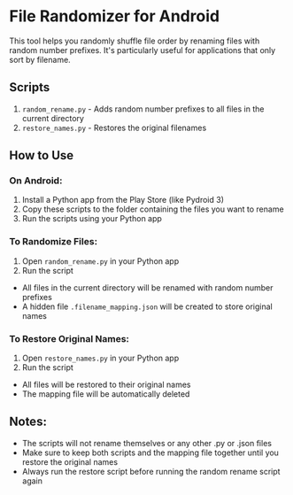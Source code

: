 # File Randomizer for Android

This tool helps you randomly shuffle file order by renaming files with random number prefixes. It's particularly useful for applications that only sort by filename.

## Scripts

1. `random_rename.py` - Adds random number prefixes to all files in the current directory
2. `restore_names.py` - Restores the original filenames

## How to Use

### On Android:

1. Install a Python app from the Play Store (like Pydroid 3)
2. Copy these scripts to the folder containing the files you want to rename
3. Run the scripts using your Python app

### To Randomize Files:
1. Open `random_rename.py` in your Python app
2. Run the script
- All files in the current directory will be renamed with random number prefixes
- A hidden file `.filename_mapping.json` will be created to store original names

### To Restore Original Names:
1. Open `restore_names.py` in your Python app
2. Run the script
- All files will be restored to their original names
- The mapping file will be automatically deleted

## Notes:
- The scripts will not rename themselves or any other .py or .json files
- Make sure to keep both scripts and the mapping file together until you restore the original names
- Always run the restore script before running the random rename script again

